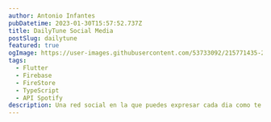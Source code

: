 ```yaml
---
author: Antonio Infantes
pubDatetime: 2023-01-30T15:57:52.737Z
title: DailyTune Social Media
postSlug: dailytune
featured: true
ogImage: https://user-images.githubusercontent.com/53733092/215771435-25408246-2309-4f8b-a781-1f3d93bdf0ec.png
tags:
  - Flutter
  - Firebase
  - FireStore
  - TypeScript
  - API Spotify
description: Una red social en la que puedes expresar cada dia como te sientes segun una cancion que tu elijas, la puedes compartir con tus amigos, los cuales solo podran verla si han publicado canción. Esta red social esta formada por un grupo de 4 desarrolladores, inicialmente fue para el proyecto de final de grado superior pero la estamos siguiendo.
---
```

